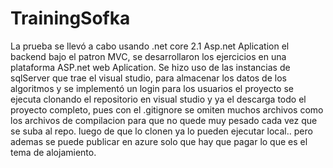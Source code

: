 # TrainingSofka
La prueba se llevó a cabo usando .net core 2.1 Asp.net Aplication el backend bajo el patron MVC, 
se desarrollaron los ejercicios en una plataforma ASP.net web Aplication. Se hizo uso de las instancias de sqlServer que trae el 
visual studio, para almacenar los datos de los algoritmos y se implementó un login para los usuarios
el proyecto se ejecuta clonando el repositorio en visual studio y ya el descarga todo el proyecto completo, pues con el 
.gitignore se omiten muchos archivos como los archivos de compilacion para que no quede muy pesado cada vez que se suba al
repo. luego de que lo clonen ya lo pueden ejecutar local.. pero ademas se puede publicar en azure solo que hay que pagar lo que es
el tema de alojamiento.
